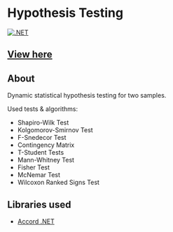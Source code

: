 # Hypothesis Testing

[![.NET](https://github.com/cieciurm/hypothesis-testing/actions/workflows/dotnet.yml/badge.svg)](https://github.com/cieciurm/hypothesis-testing/actions/workflows/dotnet.yml)

## [View here](https://hyptest-euw-appservice-website.azurewebsites.net)

## About

Dynamic statistical hypothesis testing for two samples.

Used tests & algorithms:
* Shapiro-Wilk Test
* Kolgomorov-Smirnov Test
* F-Snedecor Test
* Contingency Matrix
* T-Student Tests
* Mann-Whitney Test
* Fisher Test
* McNemar Test
* Wilcoxon Ranked Signs Test

## Libraries used
* [Accord .NET](http://accord-framework.net/)
